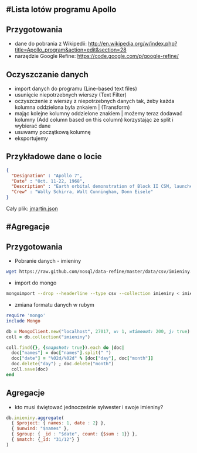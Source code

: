 #Lista lotów programu Apollo
--------------------------------

## Przygotowania
* dane do pobrania z Wikipedii: http://en.wikipedia.org/w/index.php?title=Apollo_program&action=edit&section=28
* narzędzie Google Refine: https://code.google.com/p/google-refine/

## Oczyszczanie danych
* import danych do programu (Line-based text files)
* usunięcie niepotrzebnych wierszy (Text Filter)
* oczyszczenie z wierszy z niepotrzebnych danych tak, żeby każda kolumna oddzielona była znkaiem | (Transform)
* mając kolejne kolumny oddzielone znakiem | możemy teraz dodawać kolumny (Add column based on this column) korzystając ze split i wybierać dane
* usuwamy początkową kolumnę
* eksportujemy

## Przykładowe dane o locie

```json
{
  "Designation" : "Apollo 7",
  "Date" : "Oct. 11-22, 1968",
  "Description" : "Earth orbital demonstration of Block II CSM, launched on Saturn IB. First live television publicly broadcast from a manned mission",
  "Crew" : "Wally Schirra, Walt Cunningham, Donn Eisele"
}
```
Cały plik: [jmartin.json](/data/json/jmartin.json)

#Agregacje
--------------------------------

## Przygotowania
* Pobranie danych - imieniny

```sh
wget https://raw.github.com/nosql/data-refine/master/data/csv/imieniny.csv
```

* import do mongo

```sh
mongoimport --drop --headerline --type csv --collection imieniny < imieniny.csv
```

* zmiana formatu danych w rubym

```ruby
require 'mongo'
include Mongo

db = MongoClient.new("localhost", 27017, w: 1, wtimeout: 200, j: true).db("test")
coll = db.collection("imieniny")

coll.find({}, {snapshot: true}).each do |doc|
  doc["names"] = doc["names"].split(" ")
  doc["date"] = "%02d/%02d" % [doc["day"], doc["month"]]
  doc.delete("day") ; doc.delete("month")
  coll.save(doc)
end
```

## Agregacje

* kto musi świętować jednocześnie sylwester i swoje imieniny?

``` js
db.imieniny.aggregate(
  { $project: { names: 1, date : 2} },
  { $unwind: "$names" },
  { $group: { _id : "$date", count: {$sum : 1}} },
  { $match: {_id: "31/12"} }
)
```
